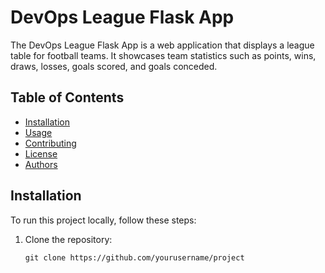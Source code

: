 # DevOps League Flask App

The DevOps League Flask App is a web application that displays a league table for football teams. It showcases team statistics such as points, wins, draws, losses, goals scored, and goals conceded.

## Table of Contents

- [Installation](#installation)
- [Usage](#usage)
- [Contributing](#contributing)
- [License](#license)
- [Authors](#authors)

## Installation

To run this project locally, follow these steps:

1. Clone the repository:

   ```shell
   git clone https://github.com/yourusername/project
